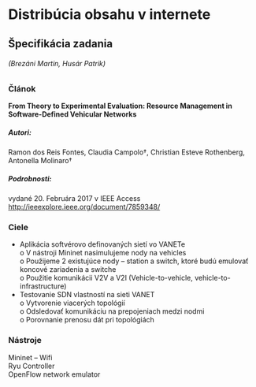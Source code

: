 # Distribúcia obsahu v internete
## Špecifikácia zadania
###### (Brezáni Martin, Husár Patrik)

### Článok

**From Theory to Experimental Evaluation: Resource Management in Software-Defined Vehicular Networks**
##### Autori:
Ramon dos Reis Fontes, Claudia Campolo†, Christian Esteve Rothenberg, Antonella Molinaro†
##### Podrobnosti:
vydané 20. Februára 2017 v IEEE Access
http://ieeexplore.ieee.org/document/7859348/
### Ciele

-	Aplikácia softvérovo definovaných sietí vo VANETe <br />
    o	V nástroji Mininet nasimulujeme nody na vehicles <br />
    o	Použijeme 2 existujúce nody – station a switch, ktoré budú emulovať koncové zariadenia a switche <br />
    o	Použitie komunikácii V2V a V2I (Vehicle-to-vehicle, vehicle-to-infrastructure) <br />
-	Testovanie SDN vlastností na sieti VANET <br />
    o	Vytvorenie viacerých topológií <br />
    o	Odsledovať komunikáciu na prepojeniach medzi nodmi <br />
    o	Porovnanie prenosu dát pri topológiách <br />

### Nástroje

Mininet – Wifi <br />
Ryu Controller <br />
OpenFlow network emulator <br />
